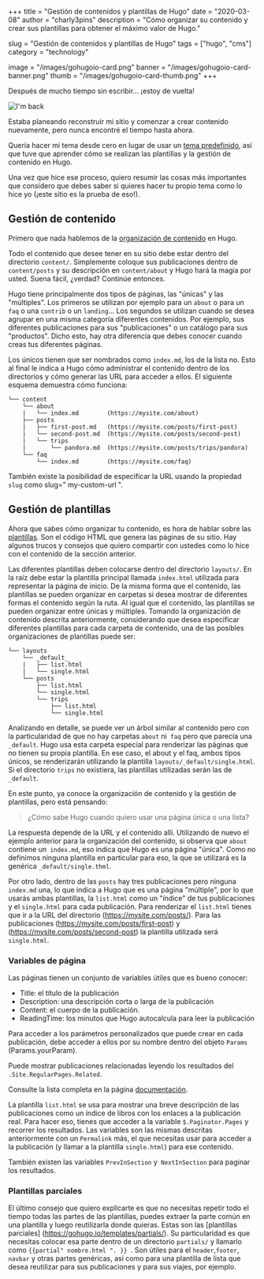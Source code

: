 +++
title = "Gestión de contenidos y plantillas de Hugo"
date = "2020-03-08"
author = "charly3pins"
description = "Cómo organizar su contenido y crear sus plantillas para obtener el máximo valor de Hugo."

slug = "Gestión de contenidos y plantillas de Hugo"
tags = ["hugo", "cms"]
category = "technology"

image = "/images/gohugoio-card.png"
banner = "/images/gohugoio-card-banner.png"
thumb = "/images/gohugoio-card-thumb.png"
+++

Después de mucho tiempo sin escribir... ¡estoy de vuelta!

![I'm back](/images/hugo-content-templates-managing/im-back-terminator.jpg)

Estaba planeando reconstruir mi sitio y comenzar a crear contenido nuevamente, pero nunca encontré el tiempo hasta ahora.

Quería hacer mi tema desde cero en lugar de usar un [tema predefinido](https://themes.gohugo.io/), así que tuve que aprender cómo se realizan las plantillas y la gestión de contenido en Hugo.

Una vez que hice ese proceso, quiero resumir las cosas más importantes que considero que debes saber si quieres hacer tu propio tema como lo hice yo (¡este sitio es la prueba de eso!).

## Gestión de contenido

Primero que nada hablemos de la [organización de contenido](https://gohugo.io/content-management/organization/) en Hugo.

Todo el contenido que desee tener en su sitio debe estar dentro del directorio `content/`. Simplemente coloque sus publicaciones dentro de `content/posts` y su descripción en `content/about` y Hugo hará la magia por usted. Suena fácil, ¿verdad? Continúe entonces.

Hugo tiene principalmente dos tipos de páginas, las "únicas" y las "múltiples". Los primeros se utilizan por ejemplo para un `about` o para un `faq` o una `contrib` o un `landing`... Los segundos se utilizan cuando se desea agrupar en una misma categoría diferentes contenidos. Por ejemplo, sus diferentes publicaciones para sus "publicaciones" o un catálogo para sus "productos". Dicho esto, hay otra diferencia que debes conocer cuando creas tus diferentes páginas.

Los únicos tienen que ser nombrados como `index.md`, los de la lista no. Esto al final le indica a Hugo cómo administrar el contenido dentro de los directorios y cómo generar las URL para acceder a ellos. El siguiente esquema demuestra cómo funciona:

```
└── content
    └── about
    |   └── index.md        (https://mysite.com/about)
    ├── posts
    |   ├── first-post.md   (https://mysite.com/posts/first-post)
    |   └── second-post.md  (https://mysite.com/posts/second-post)
    |   └── trips
    |       └── pandora.md  (https://mysite.com/posts/trips/pandora)
    └── faq
        └── index.md        (https://mysite.com/faq)
```

También existe la posibilidad de especificar la URL usando la propiedad `slug` como slug=" my-custom-url ".

## Gestión de plantillas

Ahora que sabes cómo organizar tu contenido, es hora de hablar sobre las [plantillas](https://gohugo.io/templates/). Son el código HTML que genera las páginas de su sitio. Hay algunos trucos y consejos que quiero compartir con ustedes como lo hice con el contenido de la sección anterior.

Las diferentes plantillas deben colocarse dentro del directorio `layouts/`. En la raíz debe estar la plantilla principal llamada `index.html` utilizada para representar la página de inicio. De la misma forma que el contenido, las plantillas se pueden organizar en carpetas si desea mostrar de diferentes formas el contenido según la ruta. Al igual que el contenido, las plantillas se pueden organizar entre únicas y múltiples. Tomando la organización de contenido descrita anteriormente, considerando que desea especificar diferentes plantillas para cada carpeta de contenido, una de las posibles organizaciones de plantillas puede ser:

```
└── layouts
    └── _default_
    |   ├── list.html
    |   └── single.html
    └── posts
        ├── list.html
        └── single.html
        └── trips
            ├── list.html
            └── single.html
```

Analizando en detalle, se puede ver un árbol similar al contenido pero con la particularidad de que no hay carpetas `about` ni` faq` pero que parecía una `_default`. Hugo usa esta carpeta especial para renderizar las páginas que no tienen su propia plantilla. En ese caso, el about y el faq, ambos tipos únicos, se renderizarán utilizando la plantilla `layouts/_default/single.html`. Si el directorio `trips` no existiera, las plantillas utilizadas serán las de `_default`.

En este punto, ya conoce la organización de contenido y la gestión de plantillas, pero está pensando:
> ¿Cómo sabe Hugo cuando quiero usar una página única o una lista?

La respuesta depende de la URL y el contenido allí. Utilizando de nuevo el ejemplo anterior para la organización del contenido, si observa que `about` contiene un` index.md`, eso indica que Hugo es una página "única". Como no definimos ninguna plantilla en particular para eso, la que se utilizará es la genérica `_default/single.thml`.

Por otro lado, dentro de las `posts` hay tres publicaciones pero ninguna `index.md` una, lo que indica a Hugo que es una página "múltiple", por lo que usarás ambas plantillas, la `list.html` como un "índice" de tus publicaciones y el `single.html` para cada publicación. Para renderizar el `list.html` tienes que ir a la URL del directorio (https://mysite.com/posts/). Para las publicaciones (https://mysite.com/posts/first-post) y (https://mysite.com/posts/second-post) la plantilla utilizada será `single.html`.

### Variables de página

Las páginas tienen un conjunto de variables útiles que es bueno conocer:
- Title: el título de la publicación
- Description: una descripción corta o larga de la publicación
- Content: el cuerpo de la publicación.
- ReadingTime: los minutos que Hugo autocalcula para leer la publicación

Para acceder a los parámetros personalizados que puede crear en cada publicación, debe acceder a ellos por su nombre dentro del objeto `Params` (Params.yourParam).

Puede mostrar publicaciones relacionadas leyendo los resultados del `.Site.RegularPages.Related`.

Consulte la lista completa en la página [documentación](https://gohugo.io/variables/page/).

La plantilla `list.html` se usa para mostrar una breve descripción de las publicaciones como un índice de libros con los enlaces a la publicación real. Para hacer eso, tienes que acceder a la variable `$.Paginator.Pages` y recorrer los resultados. Las variables son las mismas descritas anteriormente con un `Permalink` más, el que necesitas usar para acceder a la publicación (y llamar a la plantilla `single.html`) para ese contenido.

También existen las variables `PrevInSection` y` NextInSection` para paginar los resultados.

### Plantillas parciales

El último consejo que quiero explicarte es que no necesitas repetir todo el tiempo todas las partes de las plantillas, puedes extraer la parte común en una plantilla y luego reutilizarla donde quieras. Estas son las [plantillas parciales] (https://gohugo.io/templates/partials/). Su particularidad es que necesitas colocar esa parte dentro de un directorio `partials/` y llamarlo como `{{partial" nombre.html ". }} `. Son útiles para el `header`,`footer`, `navbar` y otras partes genéricas, así como para una plantilla de lista que desea reutilizar para sus publicaciones y para sus viajes, por ejemplo.
